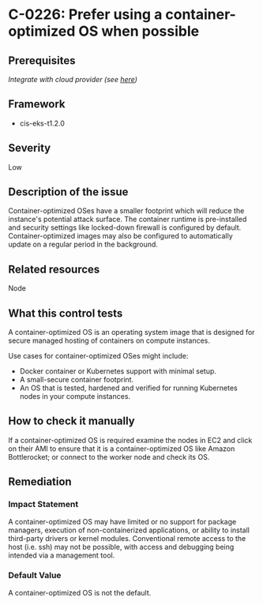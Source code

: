 # C-0226: Prefer using a container-optimized OS when possible

## Prerequisites
 *Integrate with cloud provider (see [here](https://hub.armosec.io/docs/kubescape-integration-with-cloud-providers))*
 
## Framework
* cis-eks-t1.2.0
 
## Severity
Low

## Description of the issue
Container-optimized OSes have a smaller footprint which will reduce the instance's potential attack surface. The container runtime is pre-installed and security settings like locked-down firewall is configured by default. Container-optimized images may also be configured to automatically update on a regular period in the background.
 
## Related resources
Node
 
## What this control tests 
A container-optimized OS is an operating system image that is designed for secure managed hosting of containers on compute instances.

 Use cases for container-optimized OSes might include:

 * Docker container or Kubernetes support with minimal setup.
* A small-secure container footprint.
* An OS that is tested, hardened and verified for running Kubernetes nodes in your compute instances.
 
## How to check it manually 
If a container-optimized OS is required examine the nodes in EC2 and click on their AMI to ensure that it is a container-optimized OS like Amazon Bottlerocket; or connect to the worker node and check its OS.
 
## Remediation

 
### Impact Statement
A container-optimized OS may have limited or no support for package managers, execution of non-containerized applications, or ability to install third-party drivers or kernel modules. Conventional remote access to the host (i.e. ssh) may not be possible, with access and debugging being intended via a management tool.
 
### Default Value
A container-optimized OS is not the default.
 
